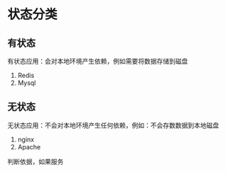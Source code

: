 # 状态分类

## 有状态
有状态应用：会对本地环境产生依赖，例如需要将数据存储到磁盘

1. Redis
2. Mysql

## 无状态

无状态应用：不会对本地环境产生任何依赖，例如：不会存数数据到本地磁盘

1. nginx
2. Apache

判断依据，如果服务